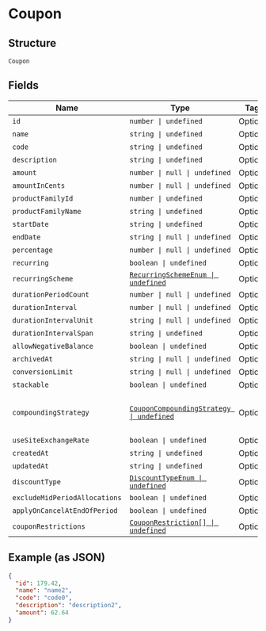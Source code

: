 
# Coupon

## Structure

`Coupon`

## Fields

| Name | Type | Tags | Description |
|  --- | --- | --- | --- |
| `id` | `number \| undefined` | Optional | - |
| `name` | `string \| undefined` | Optional | - |
| `code` | `string \| undefined` | Optional | - |
| `description` | `string \| undefined` | Optional | - |
| `amount` | `number \| null \| undefined` | Optional | - |
| `amountInCents` | `number \| null \| undefined` | Optional | - |
| `productFamilyId` | `number \| undefined` | Optional | - |
| `productFamilyName` | `string \| undefined` | Optional | - |
| `startDate` | `string \| undefined` | Optional | - |
| `endDate` | `string \| null \| undefined` | Optional | - |
| `percentage` | `number \| null \| undefined` | Optional | - |
| `recurring` | `boolean \| undefined` | Optional | - |
| `recurringScheme` | [`RecurringSchemeEnum \| undefined`](../../doc/models/recurring-scheme-enum.md) | Optional | - |
| `durationPeriodCount` | `number \| null \| undefined` | Optional | - |
| `durationInterval` | `number \| null \| undefined` | Optional | - |
| `durationIntervalUnit` | `string \| null \| undefined` | Optional | - |
| `durationIntervalSpan` | `string \| undefined` | Optional | - |
| `allowNegativeBalance` | `boolean \| undefined` | Optional | - |
| `archivedAt` | `string \| null \| undefined` | Optional | - |
| `conversionLimit` | `string \| null \| undefined` | Optional | - |
| `stackable` | `boolean \| undefined` | Optional | - |
| `compoundingStrategy` | [`CouponCompoundingStrategy \| undefined`](../../doc/models/containers/coupon-compounding-strategy.md) | Optional | This is a container for any-of cases. |
| `useSiteExchangeRate` | `boolean \| undefined` | Optional | - |
| `createdAt` | `string \| undefined` | Optional | - |
| `updatedAt` | `string \| undefined` | Optional | - |
| `discountType` | [`DiscountTypeEnum \| undefined`](../../doc/models/discount-type-enum.md) | Optional | - |
| `excludeMidPeriodAllocations` | `boolean \| undefined` | Optional | - |
| `applyOnCancelAtEndOfPeriod` | `boolean \| undefined` | Optional | - |
| `couponRestrictions` | [`CouponRestriction[] \| undefined`](../../doc/models/coupon-restriction.md) | Optional | - |

## Example (as JSON)

```json
{
  "id": 179.42,
  "name": "name2",
  "code": "code0",
  "description": "description2",
  "amount": 62.64
}
```

